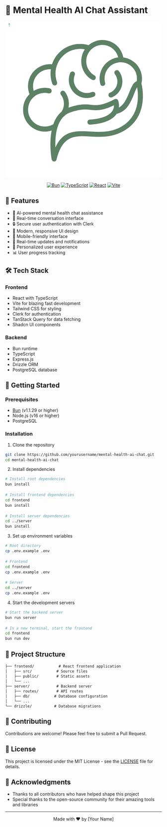 # 🧠 Mental Health AI Chat Assistant

<div align="center">

![Mental Health AI Chat](frontend/public/logo2.png)

[![Bun](https://img.shields.io/badge/Bun-1.1.29-000000?style=for-the-badge&logo=bun&logoColor=white)](https://bun.sh)
[![TypeScript](https://img.shields.io/badge/TypeScript-007ACC?style=for-the-badge&logo=typescript&logoColor=white)](https://www.typescriptlang.org/)
[![React](https://img.shields.io/badge/React-20232A?style=for-the-badge&logo=react&logoColor=61DAFB)](https://reactjs.org/)
[![Vite](https://img.shields.io/badge/Vite-646CFF?style=for-the-badge&logo=vite&logoColor=white)](https://vitejs.dev/)

</div>

## 🌟 Features

- 🤖 AI-powered mental health chat assistance
- 💬 Real-time conversation interface
- 🔒 Secure user authentication with Clerk
- 🎨 Modern, responsive UI design
- 📱 Mobile-friendly interface
- 🔄 Real-time updates and notifications
- 🎯 Personalized user experience
- 📊 User progress tracking

## 🛠️ Tech Stack

### Frontend

- React with TypeScript
- Vite for blazing fast development
- Tailwind CSS for styling
- Clerk for authentication
- TanStack Query for data fetching
- Shadcn UI components

### Backend

- Bun runtime
- TypeScript
- Express.js
- Drizzle ORM
- PostgreSQL database

## 🚀 Getting Started

### Prerequisites

- [Bun](https://bun.sh) (v1.1.29 or higher)
- Node.js (v16 or higher)
- PostgreSQL

### Installation

1. Clone the repository

```bash
git clone https://github.com/yourusername/mental-health-ai-chat.git
cd mental-health-ai-chat
```

2. Install dependencies

```bash
# Install root dependencies
bun install

# Install frontend dependencies
cd frontend
bun install

# Install server dependencies
cd ../server
bun install
```

3. Set up environment variables

```bash
# Root directory
cp .env.example .env

# Frontend
cd frontend
cp .env.example .env

# Server
cd ../server
cp .env.example .env
```

4. Start the development servers

```bash
# Start the backend server
bun run server

# In a new terminal, start the frontend
cd frontend
bun run dev
```

## 📝 Project Structure

```
├── frontend/           # React frontend application
│   ├── src/           # Source files
│   ├── public/        # Static assets
│   └── ...
├── server/            # Backend server
│   ├── routes/        # API routes
│   ├── db/           # Database configuration
│   └── ...
└── drizzle/          # Database migrations
```

## 🤝 Contributing

Contributions are welcome! Please feel free to submit a Pull Request.

## 📄 License

This project is licensed under the MIT License - see the [LICENSE](LICENSE) file for details.

## 🙏 Acknowledgments

- Thanks to all contributors who have helped shape this project
- Special thanks to the open-source community for their amazing tools and libraries

---

<div align="center">
Made with ❤️ by [Your Name]
</div>
